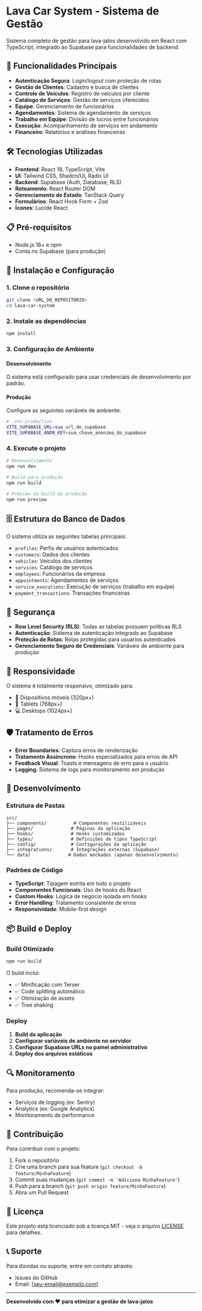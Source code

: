 
# Lava Car System - Sistema de Gestão

Sistema completo de gestão para lava-jatos desenvolvido em React com TypeScript, integrado ao Supabase para funcionalidades de backend.

## 🚀 Funcionalidades Principais

- **Autenticação Segura**: Login/logout com proteção de rotas
- **Gestão de Clientes**: Cadastro e busca de clientes
- **Controle de Veículos**: Registro de veículos por cliente
- **Catálogo de Serviços**: Gestão de serviços oferecidos
- **Equipe**: Gerenciamento de funcionários
- **Agendamentos**: Sistema de agendamento de serviços
- **Trabalho em Equipe**: Divisão de lucros entre funcionários
- **Execução**: Acompanhamento de serviços em andamento
- **Financeiro**: Relatórios e análises financeiras

## 🛠️ Tecnologias Utilizadas

- **Frontend**: React 18, TypeScript, Vite
- **UI**: Tailwind CSS, Shadcn/UI, Radix UI
- **Backend**: Supabase (Auth, Database, RLS)
- **Roteamento**: React Router DOM
- **Gerenciamento de Estado**: TanStack Query
- **Formulários**: React Hook Form + Zod
- **Ícones**: Lucide React

## 📋 Pré-requisitos

- Node.js 18+ e npm
- Conta no Supabase (para produção)

## 🚀 Instalação e Configuração

### 1. Clone o repositório

```bash
git clone <URL_DO_REPOSITORIO>
cd lava-car-system
```

### 2. Instale as dependências

```bash
npm install
```

### 3. Configuração de Ambiente

#### Desenvolvimento
O sistema está configurado para usar credenciais de desenvolvimento por padrão.

#### Produção
Configure as seguintes variáveis de ambiente:

```bash
# .env.production
VITE_SUPABASE_URL=sua_url_do_supabase
VITE_SUPABASE_ANON_KEY=sua_chave_anonima_do_supabase
```

### 4. Execute o projeto

```bash
# Desenvolvimento
npm run dev

# Build para produção
npm run build

# Preview da build de produção
npm run preview
```

## 🗄️ Estrutura do Banco de Dados

O sistema utiliza as seguintes tabelas principais:

- `profiles`: Perfis de usuários autenticados
- `customers`: Dados dos clientes
- `vehicles`: Veículos dos clientes
- `services`: Catálogo de serviços
- `employees`: Funcionários da empresa
- `appointments`: Agendamentos de serviços
- `service_executions`: Execução de serviços (trabalho em equipe)
- `payment_transactions`: Transações financeiras

## 🔐 Segurança

- **Row Level Security (RLS)**: Todas as tabelas possuem políticas RLS
- **Autenticação**: Sistema de autenticação integrado ao Supabase
- **Proteção de Rotas**: Rotas protegidas para usuários autenticados
- **Gerenciamento Seguro de Credenciais**: Variáveis de ambiente para produção

## 📱 Responsividade

O sistema é totalmente responsivo, otimizado para:
- 📱 Dispositivos móveis (320px+)
- 📱 Tablets (768px+)
- 💻 Desktops (1024px+)

## 🛡️ Tratamento de Erros

- **Error Boundaries**: Captura erros de renderização
- **Tratamento Assíncrono**: Hooks especializados para erros de API
- **Feedback Visual**: Toasts e mensagens de erro para o usuário
- **Logging**: Sistema de logs para monitoramento em produção

## 🔧 Desenvolvimento

### Estrutura de Pastas

```
src/
├── components/          # Componentes reutilizáveis
├── pages/              # Páginas da aplicação
├── hooks/              # Hooks customizados
├── types/              # Definições de tipos TypeScript
├── config/             # Configurações da aplicação
├── integrations/       # Integrações externas (Supabase)
└── data/              # Dados mockados (apenas desenvolvimento)
```

### Padrões de Código

- **TypeScript**: Tipagem estrita em todo o projeto
- **Componentes Funcionais**: Uso de hooks do React
- **Custom Hooks**: Lógica de negócio isolada em hooks
- **Error Handling**: Tratamento consistente de erros
- **Responsividade**: Mobile-first design

## 📦 Build e Deploy

### Build Otimizado

```bash
npm run build
```

O build inclui:
- ✅ Minificação com Terser
- ✅ Code splitting automático
- ✅ Otimização de assets
- ✅ Tree shaking

### Deploy

1. **Build da aplicação**
2. **Configurar variáveis de ambiente no servidor**
3. **Configurar Supabase URLs no painel administrativo**
4. **Deploy dos arquivos estáticos**

## 🔍 Monitoramento

Para produção, recomenda-se integrar:
- Serviços de logging (ex: Sentry)
- Analytics (ex: Google Analytics)
- Monitoramento de performance

## 🤝 Contribuição

Para contribuir com o projeto:

1. Fork o repositório
2. Crie uma branch para sua feature (`git checkout -b feature/MinhaFeature`)
3. Commit suas mudanças (`git commit -m 'Adiciona MinhaFeature'`)
4. Push para a branch (`git push origin feature/MinhaFeature`)
5. Abra um Pull Request

## 📄 Licença

Este projeto está licenciado sob a licença MIT - veja o arquivo [LICENSE](LICENSE) para detalhes.

## 📞 Suporte

Para dúvidas ou suporte, entre em contato através:
- Issues do GitHub
- Email: [seu-email@exemplo.com]

---

**Desenvolvido com ❤️ para otimizar a gestão de lava-jatos**
